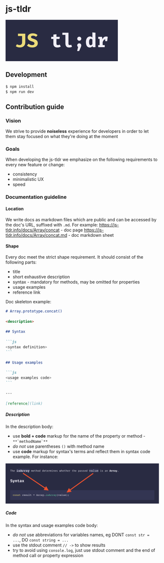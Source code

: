 # js-tldr

![logo](logo.png)

## Development

```bash
$ npm install
$ npm run dev
```

## Contribution guide

### Vision

We strive to provide **noiseless** experience for developers in order to let them stay focused on what they're doing at the moment

### Goals

When developing the js-tldr we emphasize on the following requirements to every new feature or change:

- consistency
- minimalistic UX
- speed

### Documentation guideline

#### Location

We write docs as markdown files which are public and can be accessed by the doc's URL, suffixed with `.md`.
For example:
https://js-tldr.info/docs/Array/concat - doc page
https://js-tldr.info/docs/Array/concat.md - doc markdown sheet

#### Shape

Every doc meet the strict shape requirement. It should consist of the following parts:

- title
- short exhaustive description
- syntax - mandatory for methods, may be omitted for properties
- usage examples
- reference link

Doc skeleton example:

````md
# Array.prototype.concat()

<description>

## Syntax

```js
<syntax definition>
```

## Usage examples

```js
<usage examples code>
```

---

[reference](link)
````

##### Description

In the description body:

- use **bold + code** markup for the name of the property or method - `` **`methodName`** ``
- _do not_ use parentheses `()` with method name
- use **code** markup for syntax's terms and reflect them in syntax code example. For instance:

![description example](description_example.png)


##### Code

In the syntax and usage examples code body:

- _do not_ use abbreviations for variables names, eg DONT `const str = ...`, DO `const string = ...`
- use the stdout comment `// ->` to show results
- try to avoid using `console.log`, just use stdout comment and the end of method call or property expression
